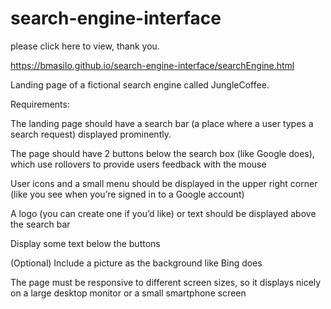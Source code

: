 # search-engine-interface

please click here to view, thank you. 

https://bmasilo.github.io/search-engine-interface/searchEngine.html

Landing page of a fictional search engine called JungleCoffee.

Requirements:

The landing page should have a search bar (a place where a user types a search request) displayed prominently.

The page should have 2 buttons below the search box (like Google does), which use rollovers to provide users feedback with the mouse

User icons and a small menu should be displayed in the upper right corner (like you see when you’re signed in to a Google account)

A logo (you can create one if you’d like) or text should be displayed above the search bar

Display some text below the buttons

(Optional) Include a picture as the background like Bing does

The page must be responsive to different screen sizes, so it displays nicely on a large desktop monitor or a small smartphone screen
